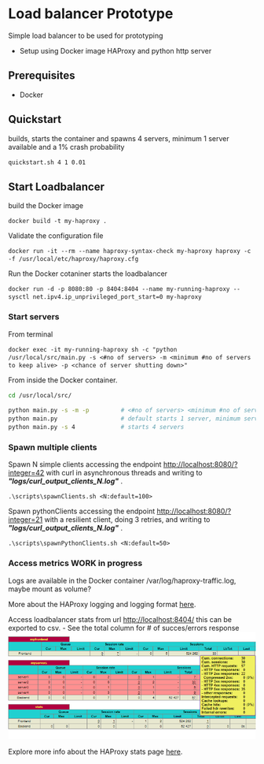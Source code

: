 # Load balancer Prototype

Simple load balancer to be used for prototyping

- Setup using Docker image HAProxy and python http server

## Prerequisites

- Docker

## Quickstart

builds, starts the container and spawns 4 servers, minimum 1 server available and a 1% crash probability

```cmd
quickstart.sh 4 1 0.01
```

## Start Loadbalancer

build the Docker image

```pwsh
docker build -t my-haproxy .
```

Validate the configuration file

```pwsh
docker run -it --rm --name haproxy-syntax-check my-haproxy haproxy -c -f /usr/local/etc/haproxy/haproxy.cfg
```

Run the Docker cotaniner starts the loadbalancer

```pwsh
docker run -d -p 8080:80 -p 8404:8404 --name my-running-haproxy --sysctl net.ipv4.ip_unprivileged_port_start=0 my-haproxy
```

### Start servers

From terminal

```pwsh
docker exec -it my-running-haproxy sh -c "python /usr/local/src/main.py -s <#no of servers> -m <minimum #no of servers to keep alive> -p <chance of server shutting down>"
```

From inside the Docker container.

```sh
cd /usr/local/src/
```

```sh
python main.py -s -m -p         # <#no of servers> <minimum #no of servers to keep alive> <chance of server shutting down>
python main.py                  # default starts 1 server, minimum servers 1, probability of failure 0.01
python main.py -s 4             # starts 4 servers
```

### Spawn multiple clients

Spawn N simple clients accessing the endpoint <http://localhost:8080/?integer=42> with curl in asynchronous threads and writing to ***"logs/curl_output_clients_N.log"*** .

```pwsh
.\scripts\spawnClients.sh <N:default=100>
```

Spawn pythonClients accessing the endpoint <http://localhost:8080/?integer=21> with a resilient client, doing 3 retries, and writing to ***"logs/curl_output_clients_N.log"*** .

```pwsh
.\scripts\spawnPythonClients.sh <N:default=50>
```

### Access metrics WORK in progress

Logs are available in the Docker container /var/log/haproxy-traffic.log, maybe mount as volume?

More about the HAProxy logging and logging format [here](https://www.haproxy.com/blog/introduction-to-haproxy-logging).


Access loadbalancer stats from url <http://localhost:8404/> this can be exported to csv. - See the total column for # of succes/errors response ![Display of stats](imgs/Stats.png)

Explore more info about the HAProxy stats page [here](https://www.haproxy.com/blog/exploring-the-haproxy-stats-page).
